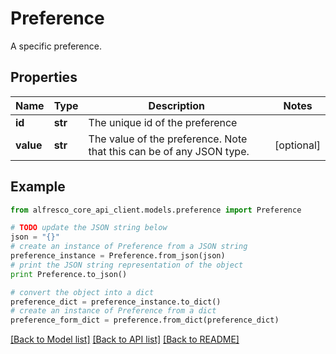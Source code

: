 # Preference

A specific preference. 

## Properties
Name | Type | Description | Notes
------------ | ------------- | ------------- | -------------
**id** | **str** | The unique id of the preference | 
**value** | **str** | The value of the preference. Note that this can be of any JSON type. | [optional] 

## Example

```python
from alfresco_core_api_client.models.preference import Preference

# TODO update the JSON string below
json = "{}"
# create an instance of Preference from a JSON string
preference_instance = Preference.from_json(json)
# print the JSON string representation of the object
print Preference.to_json()

# convert the object into a dict
preference_dict = preference_instance.to_dict()
# create an instance of Preference from a dict
preference_form_dict = preference.from_dict(preference_dict)
```
[[Back to Model list]](../README.md#documentation-for-models) [[Back to API list]](../README.md#documentation-for-api-endpoints) [[Back to README]](../README.md)



